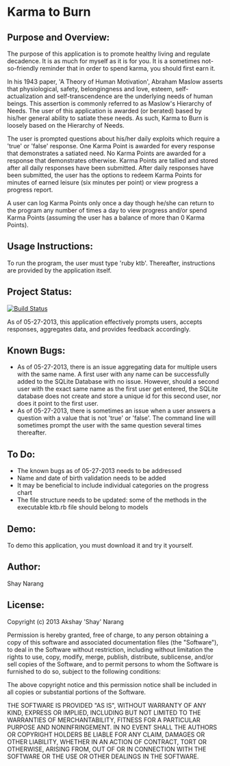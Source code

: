 # Karma to Burn

## Purpose and Overview:

The purpose of this application is to promote healthy living and regulate decadence. It is as much for myself as it is for you. It is a sometimes not-so-friendly reminder that in order to spend karma, you should first earn it.

In his 1943 paper, 'A Theory of Human Motivation', Abraham Maslow asserts that physiological, safety, belongingness and love, esteem, self-actualization and self-transcendence are the underlying needs of human beings. This assertion is commonly referred to as Maslow's Hierarchy of Needs. The user of this application is awarded (or berated) based by his/her general ability to satiate these needs. As such, Karma to Burn is loosely based on the Hierarchy of Needs.

The user is prompted questions about his/her daily exploits which require a 'true' or 'false' response. One Karma Point is awarded for every response that demonstrates a satiated need. No Karma Points are awarded for a response that demonstrates otherwise. Karma Points are tallied and stored after all daily responses have been submitted. After daily responses have been submitted, the user has the options to redeem Karma Points for minutes of earned leisure (six minutes per point) or view progress a progress report.

A user can log Karma Points only once a day though he/she can return to the program any number of times a day to view progress and/or spend Karma Points (assuming the user has a balance of more than 0 Karma Points).

## Usage Instructions:

To run the program, the user must type 'ruby ktb'. Thereafter, instructions are provided by the application itself.

## Project Status:

[![Build Status](https://travis-ci.org/github.com/shaynarang/NSS-Karma-to-Burn.png)](https://travis-ci.org/github.com/shaynarang/NSS-Karma-to-Burn)

As of 05-27-2013, this application effectively prompts users, accepts responses, aggregates data, and provides feedback accordingly.

## Known Bugs:

- As of 05-27-2013, there is an issue aggregating data for multiple users with the same name. A first user with any name can be successfully added to the SQLite Database with no issue. However, should a second user with the exact same name as the first user get entered, the SQLite database does not create and store a unique id for this second user, nor does it point to the first user.
- As of 05-27-2013, there is sometimes an issue when a user answers a question with a value that is not 'true' or 'false'. The command line will sometimes prompt the user with the same question several times thereafter. 

## To Do:

- The known bugs as of 05-27-2013 needs to be addressed
- Name and date of birth validation needs to be added
- It may be beneficial to include individual categories on the progress chart
- The file structure needs to be updated: some of the methods in the executable ktb.rb file should belong to models

## Demo:

To demo this application, you must download it and try it yourself.

## Author:

Shay Narang

## License:

Copyright (c) 2013 Akshay 'Shay' Narang

Permission is hereby granted, free of charge, to any person obtaining a copy of this software and associated documentation files (the "Software"), to deal in the Software without restriction, including without limitation the rights to use, copy, modify, merge, publish, distribute, sublicense, and/or sell copies of the Software, and to permit persons to whom the Software is furnished to do so, subject to the following conditions:

The above copyright notice and this permission notice shall be included in all copies or substantial portions of the Software.

THE SOFTWARE IS PROVIDED "AS IS", WITHOUT WARRANTY OF ANY KIND, EXPRESS OR IMPLIED, INCLUDING BUT NOT LIMITED TO THE WARRANTIES OF MERCHANTABILITY, FITNESS FOR A PARTICULAR PURPOSE AND NONINFRINGEMENT. IN NO EVENT SHALL THE AUTHORS OR COPYRIGHT HOLDERS BE LIABLE FOR ANY CLAIM, DAMAGES OR OTHER LIABILITY, WHETHER IN AN ACTION OF CONTRACT, TORT OR OTHERWISE, ARISING FROM, OUT OF OR IN CONNECTION WITH THE SOFTWARE OR THE USE OR OTHER DEALINGS IN THE SOFTWARE.